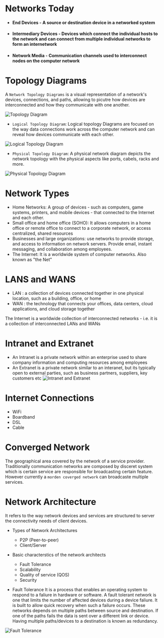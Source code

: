 # Networks Today

* #### End Devices - A source or destination device in a networked system
* #### Intermediary Devices - Devices which connect the individual hosts to the network and can connect from multiple individual networks to form an internetwork
* #### Network Media - Communication channels used to interconnect nodes on the computer network

# Topology Diagrams

A `Network Topology Diagrams` is a visual representation of a network's devices, connections, and paths, allowing to picutre how devices are interconnected and how they communicate with one another.

![Topology Diagram](images/network-topology-diagram.png "Netwok topology diagram")

- `Logical Topology Diagram`:
Logical topology Diagrams are focused on the way data connections work across the computer network and can reveal how devices communicate with each other.

![Logical Topology Diagram](images/logical-topology-diagram.png "Logical topology diagram")

- `Physical Topology Diagram`:
A physical network diagram depicts the network topology with the physical aspects like ports, cabels, racks and more.

![Physical Topology Diagram](images/physical-topology-diagram.png "Physical topology diagram")

# Network Types

* Home Networks: A group of devices - such as computers, game systems, printers, and mobile devices - that connected to the Internet and each other.
* Small office and home office (SOHO): It allows computers in a home office or remote office to connect to a corporate network, or access centralized, shared resources
* Businesses and large organizations: use networks to provide storage, and access to information on network servers. Provide email, instant messaging, and collaboration among employees. 
* The Internet: It is a worldwide system of computer networks. Also known as "the Net"

# LANS and WANS
* LAN : a collection of devices connected together in one physical location, such as a building, office, or home
* WAN : the technology that connects your offices, data centers, cloud applications, and cloud storage together

The Internet is a worldwide collection of interconnected networks - i.e. it is a collection of interconnected LANs and WANs

# Intranet and Extranet 
* An Intranet is a private network within an enterprise used to share company information and computing resources among employees
* An Extranet is a private network similar to an interanet, but its typically open to external parties, such as business partners, suppliers, key customers etc
![Intranet and Extranet](images/intranet-extranet.png "Intranet Extranet")

# Internet Connections

* WiFi
* Boardband
* DSL
* Cable

# Converged Network
The geographical area covered by the network of a service provider. Traditionally communication networks are composed by disceret system which is certain service are responsible for broadcasting certain feature. However currently a `morden coverged network` can broadcaste multiple services.

# Network Architecture
It refers to the way network devices and services are structured to server the connectivity needs of client devices.

* Types of Network Architectures
    - P2P (Peer-to-peer)
    - Client/Server 
    
* Basic characterstics of the network architects
    - Fault Tolerance
    - Scalability
    - Quality of service (QOS)
    - Security

* Fault Tolerance
It is a process that enables an operating system to respond to a faliure in hardware or software. A fault tolerant network is one that limits the number of affected devices during a device faliure.
It is built to allow quick recovery when such a failure occurs. These networks depends on multiple paths between source and destination. If one of the paths fails the data is sent over a different link or device. Having multiple paths/devices to a destination is known as redundancy.

![Fault Tolerance](images/Fault-network.png "Fault Tolerance")

